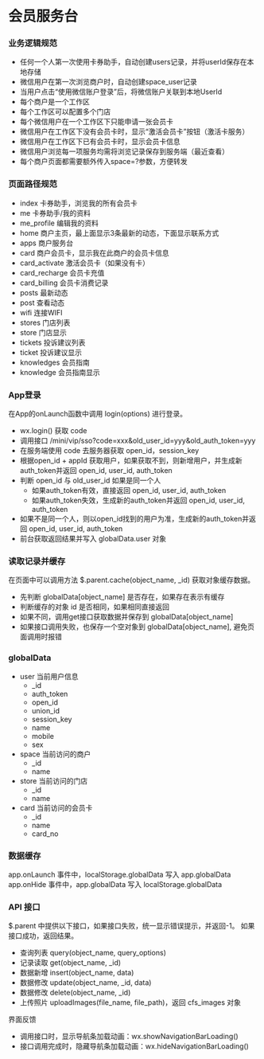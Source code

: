 # 会员服务台

### 业务逻辑规范
- 任何一个人第一次使用卡券助手，自动创建users记录，并将userId保存在本地存储
- 微信用户在第一次浏览商户时，自动创建space_user记录
- 当用户点击“使用微信账户登录”后，将微信账户关联到本地UserId
- 每个商户是一个工作区
- 每个工作区可以配置多个门店
- 每个微信用户在一个工作区下只能申请一张会员卡
- 微信用户在工作区下没有会员卡时，显示“激活会员卡”按钮（激活卡服务）
- 微信用户在工作区下已有会员卡时，显示会员卡信息
- 微信用户浏览每一项服务均需将浏览记录保存到服务端（最近查看）
- 每个商户页面都需要额外传入space=?参数，方便转发

### 页面路径规范
- index 卡券助手，浏览我的所有会员卡
- me 卡券助手/我的资料
- me_profile 编辑我的资料
- home 商户主页，最上面显示3条最新的动态，下面显示联系方式
- apps 商户服务台
- card 商户会员卡，显示我在此商户的会员卡信息
- card_activate 激活会员卡（如果没有卡）
- card_recharge 会员卡充值
- card_billing 会员卡消费记录
- posts 最新动态
- post 查看动态
- wifi 连接WIFI
- stores 门店列表
- store 门店显示
- tickets 投诉建议列表
- ticket 投诉建议显示
- knowledges 会员指南
- knowledge 会员指南显示


### App登录
在App的onLaunch函数中调用 login(options) 进行登录。
  - wx.login() 获取 code
  - 调用接口 /mini/vip/sso?code=xxx&old_user_id=yyy&old_auth_token=yyy
  - 在服务端使用 code 去服务器获取 open_id，session_key
  - 根据open_id + appId 获取用户，如果获取不到，则新增用户，并生成新auth_token并返回 open_id, user_id, auth_token
  - 判断 open_id 与 old_user_id 如果是同一个人
     - 如果auth_token有效，直接返回 open_id, user_id, auth_token
     - 如果auth_token失效，生成新的auth_token并返回 open_id, user_id, auth_token
  - 如果不是同一个人，则以open_id找到的用户为准，生成新的auth_token并返回 open_id, user_id, auth_token
  - 前台获取返回结果并写入 globalData.user 对象

### 读取记录并缓存
在页面中可以调用方法 $.parent.cache(object_name, _id) 获取对象缓存数据。
- 先判断 globalData[object_name] 是否存在，如果存在表示有缓存
- 判断缓存的对象 id 是否相同，如果相同直接返回
- 如果不同，调用get接口获取数据并保存到 globalData[object_name] 
- 如果接口调用失败，也保存一个空对象到 globalData[object_name], 避免页面调用时报错


### globalData
- user 当前用户信息
  - _id
  - auth_token
  - open_id
  - union_id
  - session_key
  - name
  - mobile
  - sex
- space 当前访问的商户
  - _id
  - name
- store 当前访问的门店
  - _id
  - name
- card 当前访问的会员卡
  - _id
  - name
  - card_no



### 数据缓存
app.onLaunch 事件中，localStorage.globalData 写入 app.globalData
app.onHide 事件中，app.globalData 写入 localStorage.globalData


### API 接口
$.parent 中提供以下接口，如果接口失败，统一显示错误提示，并返回-1。 如果接口成功，返回结果。
- 查询列表 query(object_name, query_options)
- 记录读取 get(object_name, _id)
- 数据新增 insert(object_name, data)
- 数据修改 update(object_name, _id, data)
- 数据修改 delete(object_name, _id)
- 上传照片 uploadImages(file_name, file_path)，返回 cfs_images 对象

界面反馈
- 调用接口时，显示导航条加载动画：wx.showNavigationBarLoading()
- 接口调用完成时，隐藏导航条加载动画：wx.hideNavigationBarLoading()
